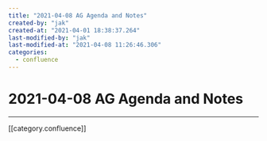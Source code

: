 ```yaml
---
title: "2021-04-08 AG Agenda and Notes"
created-by: "jak"
created-at: "2021-04-01 18:38:37.264"
last-modified-by: "jak"
last-modified-at: "2021-04-08 11:26:46.306"
categories:
  - confluence
---
```


# 2021-04-08 AG Agenda and Notes


---

[[category.confluence]]
